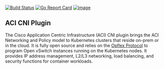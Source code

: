 [![Build Status](https://travis-ci.com/noironetworks/aci-containers.svg?branch=master)](https://travis-ci.com/noironetworks/aci-containers)
[![Go Report Card](https://goreportcard.com/badge/github.com/noironetworks/aci-containers)](https://goreportcard.com/report/github.com/noironetworks/aci-containers)
[![image](https://coveralls.io/repos/github/noironetworks/aci-containers/badge.svg?branch=master)](https://coveralls.io/github/noironetworks/aci-containers?branch=master)

## ACI CNI Plugin

The Cisco Application Centric Infrastructure (ACI) CNI plugin brings the
ACI Networking and Policy model to Kubernetes clusters that reside
on-prem or in the cloud. It is fully open source and relies on the
[Opflex Protocol](https://github.com/noironetworks/opflex) to program
Open vSwitch instances running on the Kubernetes nodes. It provides IP
address management, L2/L3 networking, load balancing, and security
functions for container workloads.
